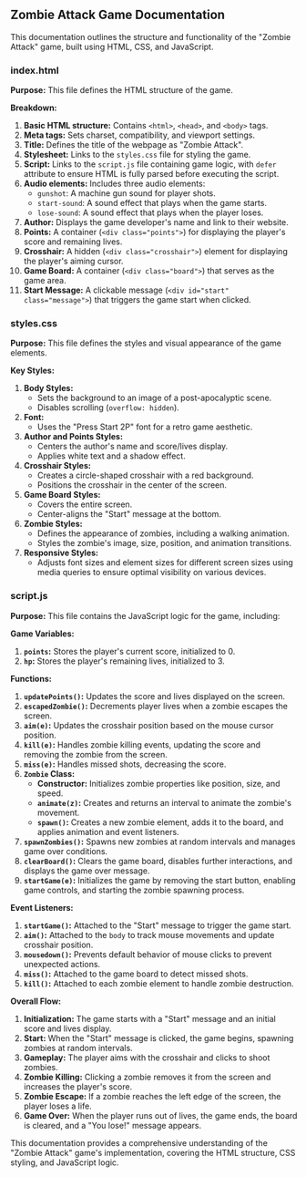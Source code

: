 ## Zombie Attack Game Documentation

This documentation outlines the structure and functionality of the "Zombie Attack" game, built using HTML, CSS, and JavaScript.

###  index.html

**Purpose:** This file defines the HTML structure of the game.

**Breakdown:**

1. **Basic HTML structure:** Contains `<html>`, `<head>`, and `<body>` tags.
2. **Meta tags:** Sets charset, compatibility, and viewport settings.
3. **Title:** Defines the title of the webpage as "Zombie Attack".
4. **Stylesheet:** Links to the `styles.css` file for styling the game.
5. **Script:** Links to the `script.js` file containing game logic, with `defer` attribute to ensure HTML is fully parsed before executing the script.
6. **Audio elements:** Includes three audio elements:
   - `gunshot`:  A machine gun sound for player shots.
   - `start-sound`: A sound effect that plays when the game starts.
   - `lose-sound`: A sound effect that plays when the player loses.
7. **Author:** Displays the game developer's name and link to their website.
8. **Points:**  A container (`<div class="points">`) for displaying the player's score and remaining lives.
9. **Crosshair:** A hidden (`<div class="crosshair">`) element for displaying the player's aiming cursor.
10. **Game Board:** A container (`<div class="board">`) that serves as the game area.
11. **Start Message:** A clickable message (`<div id="start" class="message">`) that triggers the game start when clicked.

### styles.css

**Purpose:** This file defines the styles and visual appearance of the game elements.

**Key Styles:**

1. **Body Styles:**
   - Sets the background to an image of a post-apocalyptic scene.
   - Disables scrolling (`overflow: hidden`).
2. **Font:**
   - Uses the "Press Start 2P" font for a retro game aesthetic.
3. **Author and Points Styles:**
   - Centers the author's name and score/lives display.
   - Applies white text and a shadow effect.
4. **Crosshair Styles:**
   - Creates a circle-shaped crosshair with a red background.
   - Positions the crosshair in the center of the screen.
5. **Game Board Styles:**
   - Covers the entire screen.
   - Center-aligns the "Start" message at the bottom.
6. **Zombie Styles:**
   - Defines the appearance of zombies, including a walking animation.
   - Styles the zombie's image, size, position, and animation transitions.
7. **Responsive Styles:**
   - Adjusts font sizes and element sizes for different screen sizes using media queries to ensure optimal visibility on various devices.

### script.js

**Purpose:** This file contains the JavaScript logic for the game, including:

**Game Variables:**

1. **`points`:** Stores the player's current score, initialized to 0.
2. **`hp`:** Stores the player's remaining lives, initialized to 3.

**Functions:**

1. **`updatePoints()`:** Updates the score and lives displayed on the screen.
2. **`escapedZombie()`:** Decrements player lives when a zombie escapes the screen.
3. **`aim(e)`:** Updates the crosshair position based on the mouse cursor position.
4. **`kill(e)`:** Handles zombie killing events, updating the score and removing the zombie from the screen.
5. **`miss(e)`:** Handles missed shots, decreasing the score.
6. **`Zombie` Class:**
   - **Constructor:** Initializes zombie properties like position, size, and speed.
   - **`animate(z)`:** Creates and returns an interval to animate the zombie's movement.
   - **`spawn()`:** Creates a new zombie element, adds it to the board, and applies animation and event listeners.
7. **`spawnZombies()`:** Spawns new zombies at random intervals and manages game over conditions.
8. **`clearBoard()`:** Clears the game board, disables further interactions, and displays the game over message.
9. **`startGame(e)`:** Initializes the game by removing the start button, enabling game controls, and starting the zombie spawning process.

**Event Listeners:**

1. **`startGame()`:** Attached to the "Start" message to trigger the game start.
2. **`aim()`:** Attached to the `body` to track mouse movements and update crosshair position.
3. **`mousedown()`:** Prevents default behavior of mouse clicks to prevent unexpected actions.
4. **`miss()`:** Attached to the game board to detect missed shots.
5. **`kill()`:** Attached to each zombie element to handle zombie destruction.

**Overall Flow:**

1. **Initialization:**  The game starts with a "Start" message and an initial score and lives display.
2. **Start:** When the "Start" message is clicked, the game begins, spawning zombies at random intervals.
3. **Gameplay:** The player aims with the crosshair and clicks to shoot zombies.
4. **Zombie Killing:** Clicking a zombie removes it from the screen and increases the player's score.
5. **Zombie Escape:** If a zombie reaches the left edge of the screen, the player loses a life.
6. **Game Over:** When the player runs out of lives, the game ends, the board is cleared, and a "You lose!" message appears.

This documentation provides a comprehensive understanding of the "Zombie Attack" game's implementation, covering the HTML structure, CSS styling, and JavaScript logic.
